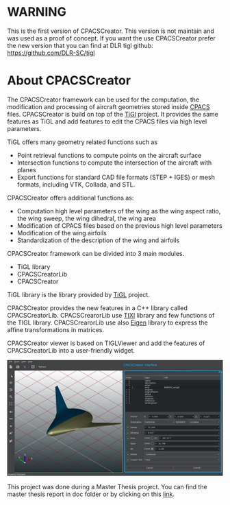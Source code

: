 # WARNING 
This is the first version of CPACSCreator. This version is not maintain and was used as a proof of concept. If you want the use CPACSCreator prefer the new version that you can find at DLR tigl github: https://github.com/DLR-SC/tigl

# About CPACSCreator

The CPACSCreator framework can be used for the computation, the modification 
and processing of aircraft geometries stored inside [CPACS](https://github.com/DLR-LY/CPACS) files.
CPACSCreator is build on top of the [TiGl](https://github.com/DLR-SC/tigl) project. It provides 
the same features as TiGL and add features to edit the CPACS files via high level parameters.   



TiGL offers many geometry related functions such as
 - Point retrieval functions to compute points on the aircraft surface
 - Intersection functions to compute the intersection of the aircraft with planes
 - Export functions for standard CAD file formats (STEP + IGES) or mesh formats, 
   including VTK, Collada, and STL.
 
CPACSCreator offers additional functions as:
  - Computation high level parameters of the wing as the wing aspect ratio, the wing sweep, the wing dihedral, the wing area
  - Modification of CPACS files based on the previous high level parameters 
  - Modification of the wing airfoils
  - Standardization of the description of the wing and airfoils
   

CPACSCreator framework can be divided into 3 main modules. 
  - TiGL library
  - CPACSCreatorLib
  - CPACSCreator 
  
TiGL library is the library provided by [TiGL](https://github.com/DLR-SC/tigl) project.

CPACSCreator provides the new features in a C++ library called CPACSCreatorLib. 
CPACSCrearorLib use [TIXI](https://github.com/DLR-SC/tixi) library and few functions of the TIGL library. 
CPACSCrearorLib use also [Eigen](http://eigen.tuxfamily.org/index.php?title=Main_Page) library to express
the affine transformations in matrices.

CPACSCreator viewer is based on TIGLViewer and add the features of CPACSCreatorLib into a 
user-friendly widget.    


![Screenshot of the CPACSCreator Viewer](doc/images/cpacscreator-interface.png)

This project was done during a Master Thesis project. You can find the master thesis report 
in doc folder or by clicking on this [link](doc/thesisreport-malodrougard-2018.pdf).

